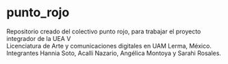 # punto_rojo
Repositorio creado del colectivo punto rojo, para trabajar el proyecto integrador de la UEA V  
Licenciatura de Arte y comunicaciones digitales en UAM Lerma, México.   
Integrantes Hannia Soto, Acalli Nazario, Angélica Montoya y Sarahi Rosales. 

